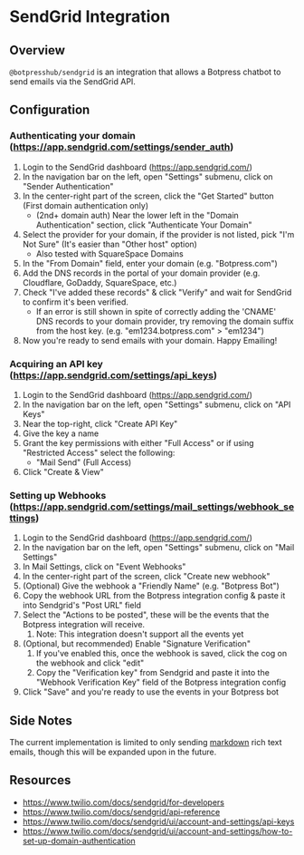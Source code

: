 # SendGrid Integration

## Overview

`@botpresshub/sendgrid` is an integration that allows a Botpress chatbot to send emails via the SendGrid API.

## Configuration

### Authenticating your domain (https://app.sendgrid.com/settings/sender_auth)

1. Login to the SendGrid dashboard (https://app.sendgrid.com/)
2. In the navigation bar on the left, open "Settings" submenu, click on "Sender Authentication"
3. In the center-right part of the screen, click the "Get Started" button (First domain authentication only)
   - (2nd+ domain auth) Near the lower left in the "Domain Authentication" section, click "Authenticate Your Domain"
4. Select the provider for your domain, if the provider is not listed, pick "I'm Not Sure" (It's easier than "Other host" option)
   - Also tested with SquareSpace Domains
5. In the "From Domain" field, enter your domain (e.g. "Botpress.com")
6. Add the DNS records in the portal of your domain provider (e.g. Cloudflare, GoDaddy, SquareSpace, etc.)
7. Check "I've added these records" & click "Verify" and wait for SendGrid to confirm it's been verified.
   - If an error is still shown in spite of correctly adding the 'CNAME' DNS records to your domain provider, try removing the domain suffix from the host key. (e.g. "em1234.botpress.com" > "em1234")
8. Now you're ready to send emails with your domain. Happy Emailing!

### Acquiring an API key (https://app.sendgrid.com/settings/api_keys)

1. Login to the SendGrid dashboard (https://app.sendgrid.com/)
2. In the navigation bar on the left, open "Settings" submenu, click on "API Keys"
3. Near the top-right, click "Create API Key"
4. Give the key a name
5. Grant the key permissions with either "Full Access" or if using "Restricted Access" select the following:
   - "Mail Send" (Full Access)
6. Click "Create & View"

### Setting up Webhooks (https://app.sendgrid.com/settings/mail_settings/webhook_settings)

1. Login to the SendGrid dashboard (https://app.sendgrid.com/)
2. In the navigation bar on the left, open "Settings" submenu, click on "Mail Settings"
3. In Mail Settings, click on "Event Webhooks"
4. In the center-right part of the screen, click "Create new webhook"
5. (Optional) Give the webhook a "Friendly Name" (e.g. "Botpress Bot")
6. Copy the webhook URL from the Botpress integration config & paste it into Sendgrid's "Post URL" field
7. Select the "Actions to be posted", these will be the events that the Botpress integration will receive.
   1. Note: This integration doesn't support all the events yet
8. (Optional, but recommended) Enable "Signature Verification"
   1. If you've enabled this, once the webhook is saved, click the cog on the webhook and click "edit"
   2. Copy the "Verification key" from Sendgrid and paste it into the "Webhook Verification Key" field of the Botpress integration config
9. Click "Save" and you're ready to use the events in your Botpress bot

## Side Notes

The current implementation is limited to only sending [markdown](https://spec.commonmark.org/0.31.2/) rich text emails, though this will be expanded upon in the future.

## Resources

- https://www.twilio.com/docs/sendgrid/for-developers
- https://www.twilio.com/docs/sendgrid/api-reference
- https://www.twilio.com/docs/sendgrid/ui/account-and-settings/api-keys
- https://www.twilio.com/docs/sendgrid/ui/account-and-settings/how-to-set-up-domain-authentication
